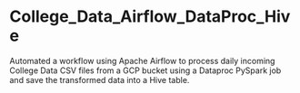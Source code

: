 # College_Data_Airflow_DataProc_Hive
Automated a workflow using Apache Airflow to process daily incoming College Data CSV files from a GCP bucket using a Dataproc PySpark job and save the transformed data into a Hive table.
